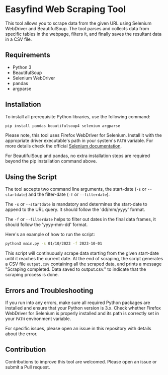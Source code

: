 # Easyfind Web Scraping Tool

This tool allows you to scrape data from the given URL using Selenium WebDriver and BeautifulSoup. The tool parses and collects data from specific tables in the webpage, filters it, and finally saves the resultant data in a CSV file.

## Requirements

- Python 3
- BeautifulSoup
- Selenium WebDriver
- pandas
- argparse

## Installation

To install all prerequisite Python libraries, use the following command:
```bash
pip install pandas beautifulsoup4 selenium argparse
```

Please note, this tool uses Firefox WebDriver for Selenium. Install it with the appropriate driver executable's path in your system's `PATH` variable. For more details check the official [Selenium documentation](https://selenium-python.readthedocs.io/installation.html).

For BeautifulSoup and pandas, no extra installation steps are required beyond the pip installation command above.

## Using the Script

The tool accepts two command line arguments, the start-date (`-s` or `--startdate`) and the filter-date (`-f` or `--filterdate`). 

The `-s` or `--startdate` is mandatory and determines the start-date to append to the URL query. It should follow the 'dd/mm/yyyy' format.

The `-f` or `--filterdate` helps to filter out dates in the final data frames, it should follow the 'yyyy-mm-dd' format.

Here's an example of how to run the script:

```bash
python3 main.py -s 01/10/2023 -f 2023-10-01
```

This script will continuously scrape data starting from the given start-date until it reaches the current date. At the end of scraping, the script generates a CSV file `output.csv` containing all the scraped data, and prints a message "Scraping completed. Data saved to output.csv." to indicate that the scraping process is done.

## Errors and Troubleshooting

If you run into any errors, make sure all required Python packages are installed and ensure that your Python version is 3.x. Check whether Firefox WebDriver for Selenium is properly installed and its path is correctly set in your `PATH` environment variable.

For specific issues, please open an issue in this repository with details about the error.

## Contribution

Contributions to improve this tool are welcomed. Please open an issue or submit a Pull request.
